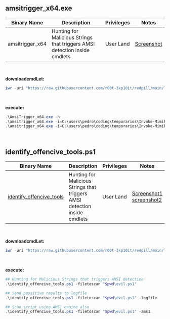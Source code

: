 ## amsitrigger_x64.exe

|Binary Name|Description|Privileges|Notes|
|---|---|---|---|
|amsitrigger_x64|Hunting for Malicious Strings that triggers AMSI detection inside cmdlets|User Land|[Screenshot](https://raw.githubusercontent.com/r00t-3xp10it/redpill/main/lib/Ams1-Trigger/Ams1-Trigger.png)|

<br />

**downloadcmdLet:**
```powershell
iwr -uri "https://raw.githubusercontent.com/r00t-3xp10it/redpill/main/lib/Ams1-Trigger/amsitrigger_x64.exe" -OutFile "amsitrigger_x64.exe"
```
<br />

**execute:**
```powershell
.\AmsiTrigger_x64.exe -h
.\amsitrigger_x64.exe -i=C:\users\pedro\coding\temporarios\Invoke-Mimikatz.ps1 -f=2
.\amsitrigger_x64.exe -i=C:\users\pedro\coding\temporarios\Invoke-Mimikatz.ps1 -f=3
```

<br />

## identify_offencive_tools.ps1

|Binary Name|Description|Privileges|Notes|
|---|---|---|---|
|[identify_offencive_tools](https://github.com/r00t-3xp10it/redpill/blob/main/lib/Ams1-Trigger/identify_offensive_tools.ps1)|Hunting for Malicious Strings that triggers AMSI detection inside cmdlets|User Land|[Screenshot1](https://user-images.githubusercontent.com/23490060/292560377-86b98f67-4f34-4903-9fdb-3e7f282524ea.png)<br />[screenshot2](https://user-images.githubusercontent.com/23490060/292560394-638ac708-e6b6-444b-b37a-710b60712b00.png)|

<br />

**downloadcmdLet:**
```powershell
iwr -uri "https://raw.githubusercontent.com/r00t-3xp10it/redpill/main/lib/Ams1-Trigger/identify_offencive_tools.ps1" -OutFile "identify_offencive_tools.ps1"
```
<br />

**execute:**
```powershell
## Hunting for Malicious Strings that triggers AMSI detection
.\identify_offencive_tools.ps1 -filetoscan "$pwd\evil.ps1"

## Send possitive results to logfile
.\identify_offencive_tools.ps1 -filetoscan "$pwd\evil.ps1" -logfile

## Scan script using AMS1 engine also
.\identify_offencive_tools.ps1 -filetoscan "$pwd\evil.ps1" -ams1
```
